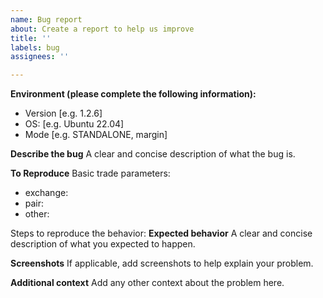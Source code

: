 ```yaml
---
name: Bug report
about: Create a report to help us improve
title: ''
labels: bug
assignees: ''

---
```


**Environment (please complete the following information):**
 - Version [e.g. 1.2.6]
 - OS: [e.g. Ubuntu 22.04]
 - Mode [e.g. STANDALONE, margin]

**Describe the bug**
A clear and concise description of what the bug is.

**To Reproduce**
Basic trade parameters:
- exchange:
- pair:
- other:

Steps to reproduce the behavior:
**Expected behavior**
A clear and concise description of what you expected to happen.

**Screenshots**
If applicable, add screenshots to help explain your problem.

**Additional context**
Add any other context about the problem here.

